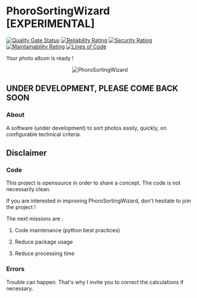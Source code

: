 # PhoroSortingWizard [EXPERIMENTAL]

[![Quality Gate Status](https://sonarcloud.io/api/project_badges/measure?project=YP522_PhoroSortingWizard&metric=alert_status)](https://sonarcloud.io/summary/new_code?id=YP522_PhoroSortingWizard) [![Reliability Rating](https://sonarcloud.io/api/project_badges/measure?project=YP522_PhoroSortingWizard&metric=reliability_rating)](https://sonarcloud.io/summary/new_code?id=YP522_PhoroSortingWizard) [![Security Rating](https://sonarcloud.io/api/project_badges/measure?project=YP522_PhoroSortingWizard&metric=security_rating)](https://sonarcloud.io/summary/new_code?id=YP522_PhoroSortingWizard) [![Maintainability Rating](https://sonarcloud.io/api/project_badges/measure?project=YP522_PhoroSortingWizard&metric=sqale_rating)](https://sonarcloud.io/summary/new_code?id=YP522_PhoroSortingWizard) [![Lines of Code](https://sonarcloud.io/api/project_badges/measure?project=YP522_PhoroSortingWizard&metric=ncloc)](https://sonarcloud.io/summary/new_code?id=YP522_PhoroSortingWizard)

 Your photo album is ready ! 

<p align="center">
  <img src="https://ypetit.web-edu.fr/photosortingwizard/PhotoSortingWizard_banner.png" title="PhoroSortingWizard">
</p>


## UNDER DEVELOPMENT, PLEASE COME BACK SOON
### About
A software (under development) to sort photos easily, quickly, on configurable technical criteria.


## Disclaimer
### Code
This project is opensource in order to share a concept.
The code is not necessarily clean.

If you are interested in improving PhoroSortingWizard, don't hesitate to join the project ! 

The next missions are :

1. Code maintenance (python best practices)

2. Reduce package usage

3. Reduce processing time

### Errors
Trouble can happen. That's why I invite you to correct the calculations if necessary.